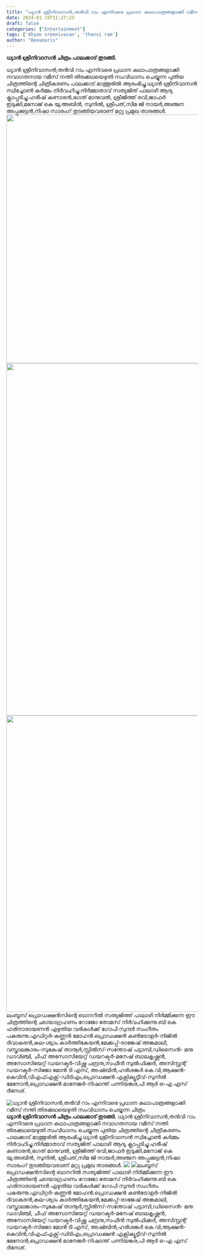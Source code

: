 ```yaml
---
title: "ധ്യാൻ ശ്രീനിവാസൻ,തൻവി റാം എന്നിവരെ പ്രധാന കഥാപാത്രങ്ങളാക്കി റമീസ് നന്തി തിരക്കഥയെഴുതി സംവിധാനം ചെയ്യുന്ന ചിത്രം"
date: 2024-01-19T11:27:23
draft: false
categories: ["Entertainment"]
tags: ['dhyan sreenivasan', 'thanvi ram']
author: "Beaumaris"
---
```


<strong>ധ്യാൻ ശ്രീനിവാസൻ ചിത്രം പാലക്കാട് തുടങ്ങി.</strong>

ധ്യാൻ ശ്രീനിവാസൻ,തൻവി റാം എന്നിവരെ പ്രധാന കഥാപാത്രങ്ങളാക്കി നവാഗതനായ റമീസ് നന്തി തിരക്കഥയെഴുതി സംവിധാനം ചെയ്യുന്ന പുതിയ ചിത്രത്തിന്റെ ചിത്രീകരണം പാലക്കാട് മാത്തൂരിൽ ആരംഭിച്ചു.ധ്യാൻ ശ്രീനിവാസൻ സ്വിച്ചോൺ കർമ്മം നിർവഹിച്ചു.നിർമ്മാതാവ് സത്യജിത് പാലാഴി ആദ്യ ക്ലാപ്പടിച്ചു.ഹരീഷ് കണാരൻ,ഭഗത് മാനുവൽ, ശ്രീജിത്ത് രവി,ജാഫർ ഇടുക്കി,മനോജ് കെ യു,അബിൻ, സുനിൽ, ശ്രീപത്,സീമ ജി നായർ,അഞ്ജന അപ്പുക്കുട്ടൻ,നിഷാ സാരംഗ് തുടങ്ങിയവരാണ് മറ്റു പ്രമുഖ താരങ്ങൾ.<img class="size-full wp-image-438786 aligncenter" src="https://cdn.boolokam.com/articles/2024/01/fwfwffwf.jpg" alt="" width="1280" height="653" /> <img class="size-full wp-image-438787 aligncenter" src="https://cdn.boolokam.com/articles/2024/01/wffw.jpg" alt="" width="1280" height="925" /> <img class="size-full wp-image-438788 aligncenter" src="https://cdn.boolokam.com/articles/2024/01/wfwfw.jpg" alt="" width="1280" height="778" />ലംബൂസ് പ്രൊഡക്ഷൻസിന്റെ ബാനറിൽ സത്യജിത്ത് പാലാഴി നിർമ്മിക്കുന്ന ഈ ചിത്രത്തിന്റെ ഛായാഗ്രഹണം റോജോ തോമസ് നിർവഹിക്കുന്നു.ബി കെ ഹരിനാരായണൻ എഴുതിയ വരികൾക്ക് ഗോപി സുന്ദർ സംഗീതം പകരുന്നു.എഡിറ്റർ-കണ്ണൻ മോഹൻ.പ്രൊഡക്ഷൻ കൺട്രോളർ-നിജിൽ ദിവാകരൻ,കല-ശ്യാം കാർത്തികേയൻ,മേക്കപ്പ്-രാജേഷ് അങ്കമാലി, വസ്ത്രാലങ്കാരം-സുകേഷ് താനൂർ,സ്റ്റിൽസ്-സന്തോഷ് പട്ടാമ്പി,ഡിസൈൻ- മനു ഡാവിഞ്ചി, ചീഫ് അസോസിയേറ്റ് ഡയറക്ടർ-മനേഷ് ബാലകൃഷ്ണൻ, അസോസിയേറ്റ് ഡയറക്ടർ-വിഷ്ണു ചന്ദ്രനു,സഫീൻ സുൽഫിക്കർ, അസിസ്റ്റന്റ് ഡയറക്ടർ-സിജോ മോൻ ടി എസ്, അഷ്ബിൻ,ഹരിശങ്കർ കെ വി,ആക്ഷൻ-കെവിൻ,വിഎഫ്എക്സ്-ഡിടിഎം,പ്രൊഡക്ഷൻ എക്സിക്യൂട്ടീവ്-സുനിൽ മേനോൻ,പ്രൊഡക്ഷൻ മാനേജർ-നിഷാന്ത് പന്നിയങ്കര,പി ആർ ഒ-എ എസ് ദിനേശ്.


![ധ്യാൻ ശ്രീനിവാസൻ,തൻവി റാം എന്നിവരെ പ്രധാന കഥാപാത്രങ്ങളാക്കി റമീസ് നന്തി തിരക്കഥയെഴുതി സംവിധാനം ചെയ്യുന്ന ചിത്രം](https://cdn.boolokam.com/articles/2024/01/fwfwffwf.jpg)**ധ്യാൻ ശ്രീനിവാസൻ ചിത്രം പാലക്കാട് തുടങ്ങി.** ധ്യാൻ ശ്രീനിവാസൻ,തൻവി റാം എന്നിവരെ പ്രധാന കഥാപാത്രങ്ങളാക്കി നവാഗതനായ റമീസ് നന്തി തിരക്കഥയെഴുതി സംവിധാനം ചെയ്യുന്ന പുതിയ ചിത്രത്തിന്റെ ചിത്രീകരണം പാലക്കാട് മാത്തൂരിൽ ആരംഭിച്ചു.ധ്യാൻ ശ്രീനിവാസൻ സ്വിച്ചോൺ കർമ്മം നിർവഹിച്ചു.നിർമ്മാതാവ് സത്യജിത് പാലാഴി ആദ്യ ക്ലാപ്പടിച്ചു.ഹരീഷ് കണാരൻ,ഭഗത് മാനുവൽ, ശ്രീജിത്ത് രവി,ജാഫർ ഇടുക്കി,മനോജ് കെ യു,അബിൻ, സുനിൽ, ശ്രീപത്,സീമ ജി നായർ,അഞ്ജന അപ്പുക്കുട്ടൻ,നിഷാ സാരംഗ് തുടങ്ങിയവരാണ് മറ്റു പ്രമുഖ താരങ്ങൾ. ![](https://cdn.boolokam.com/articles/2024/01/wffw.jpg) ![](https://cdn.boolokam.com/articles/2024/01/wfwfw.jpg)ലംബൂസ് പ്രൊഡക്ഷൻസിന്റെ ബാനറിൽ സത്യജിത്ത് പാലാഴി നിർമ്മിക്കുന്ന ഈ ചിത്രത്തിന്റെ ഛായാഗ്രഹണം റോജോ തോമസ് നിർവഹിക്കുന്നു.ബി കെ ഹരിനാരായണൻ എഴുതിയ വരികൾക്ക് ഗോപി സുന്ദർ സംഗീതം പകരുന്നു.എഡിറ്റർ-കണ്ണൻ മോഹൻ.പ്രൊഡക്ഷൻ കൺട്രോളർ-നിജിൽ ദിവാകരൻ,കല-ശ്യാം കാർത്തികേയൻ,മേക്കപ്പ്-രാജേഷ് അങ്കമാലി, വസ്ത്രാലങ്കാരം-സുകേഷ് താനൂർ,സ്റ്റിൽസ്-സന്തോഷ് പട്ടാമ്പി,ഡിസൈൻ- മനു ഡാവിഞ്ചി, ചീഫ് അസോസിയേറ്റ് ഡയറക്ടർ-മനേഷ് ബാലകൃഷ്ണൻ, അസോസിയേറ്റ് ഡയറക്ടർ-വിഷ്ണു ചന്ദ്രനു,സഫീൻ സുൽഫിക്കർ, അസിസ്റ്റന്റ് ഡയറക്ടർ-സിജോ മോൻ ടി എസ്, അഷ്ബിൻ,ഹരിശങ്കർ കെ വി,ആക്ഷൻ-കെവിൻ,വിഎഫ്എക്സ്-ഡിടിഎം,പ്രൊഡക്ഷൻ എക്സിക്യൂട്ടീവ്-സുനിൽ മേനോൻ,പ്രൊഡക്ഷൻ മാനേജർ-നിഷാന്ത് പന്നിയങ്കര,പി ആർ ഒ-എ എസ് ദിനേശ്.
